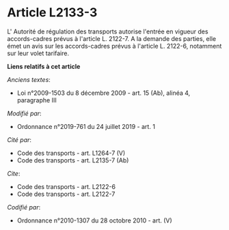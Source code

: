 # Article L2133-3

L'       Autorité de régulation des transports autorise l'entrée en vigueur des accords-cadres prévus à l'article L. 2122-7.
A la demande des parties, elle émet un avis sur les accords-cadres prévus à l'article L. 2122-6, notamment sur leur volet
tarifaire.

**Liens relatifs à cet article**

_Anciens textes_:

  - Loi n°2009-1503 du 8 décembre 2009 - art. 15 (Ab), alinéa 4, paragraphe III

_Modifié par_:

  - Ordonnance n°2019-761 du 24 juillet 2019 - art. 1

_Cité par_:

  - Code des transports - art. L1264-7 (V)
  - Code des transports - art. L2135-7 (Ab)

_Cite_:

  - Code des transports - art. L2122-6
  - Code des transports - art. L2122-7

_Codifié par_:

  - Ordonnance n°2010-1307 du 28 octobre 2010 - art. (V)
